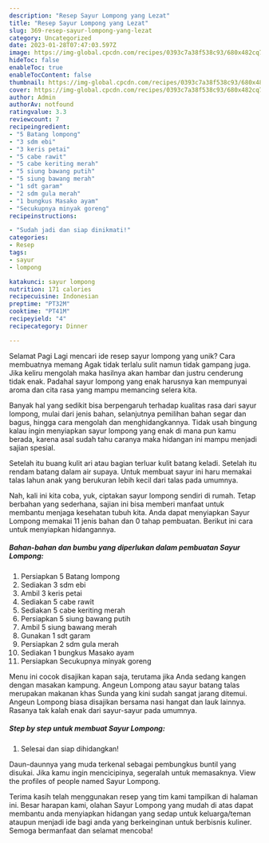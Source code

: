 ```yaml
---
description: "Resep Sayur Lompong yang Lezat"
title: "Resep Sayur Lompong yang Lezat"
slug: 369-resep-sayur-lompong-yang-lezat
category: Uncategorized
date: 2023-01-28T07:47:03.597Z
image: https://img-global.cpcdn.com/recipes/0393c7a38f538c93/680x482cq70/sayur-lompong-foto-resep-utama.jpg
hideToc: false
enableToc: true
enableTocContent: false
thumbnail: https://img-global.cpcdn.com/recipes/0393c7a38f538c93/680x482cq70/sayur-lompong-foto-resep-utama.jpg
cover: https://img-global.cpcdn.com/recipes/0393c7a38f538c93/680x482cq70/sayur-lompong-foto-resep-utama.jpg
author: Admin
authorAv: notfound
ratingvalue: 3.3
reviewcount: 7
recipeingredient:
- "5 Batang lompong"
- "3 sdm ebi"
- "3 keris petai"
- "5 cabe rawit"
- "5 cabe keriting merah"
- "5 siung bawang putih"
- "5 siung bawang merah"
- "1 sdt garam"
- "2 sdm gula merah"
- "1 bungkus Masako ayam"
- "Secukupnya minyak goreng"
recipeinstructions:

- "Sudah jadi dan siap dinikmati!"
categories:
- Resep
tags:
- sayur
- lompong

katakunci: sayur lompong 
nutrition: 171 calories
recipecuisine: Indonesian
preptime: "PT32M"
cooktime: "PT41M"
recipeyield: "4"
recipecategory: Dinner

---
```



Selamat Pagi Lagi mencari ide resep sayur lompong yang unik? Cara membuatnya memang Agak tidak terlalu sulit namun tidak gampang juga. Jika keliru mengolah maka hasilnya akan hambar dan justru cenderung tidak enak. Padahal sayur lompong yang enak harusnya kan mempunyai aroma dan cita rasa yang mampu memancing selera kita.


Banyak hal yang sedikit bisa berpengaruh terhadap kualitas rasa dari sayur lompong, mulai dari jenis bahan, selanjutnya pemilihan bahan segar dan bagus, hingga cara mengolah dan menghidangkannya. Tidak usah bingung kalau ingin menyiapkan sayur lompong yang enak di mana pun kamu berada, karena asal sudah tahu caranya maka hidangan ini mampu menjadi sajian spesial.

Setelah itu buang kulit ari atau bagian terluar kulit batang keladi. Setelah itu rendam batang dalam air supaya. Untuk membuat sayur ini haru memakai talas lahun anak yang berukuran lebih kecil dari talas pada umumnya.


Nah, kali ini kita coba, yuk, ciptakan sayur lompong sendiri di rumah. Tetap berbahan yang sederhana, sajian ini bisa memberi manfaat untuk membantu menjaga kesehatan tubuh kita. Anda dapat menyiapkan Sayur Lompong memakai 11 jenis bahan dan 0 tahap pembuatan. Berikut ini cara untuk menyiapkan hidangannya.

<!--inarticleads1-->

##### Bahan-bahan dan bumbu yang diperlukan dalam pembuatan Sayur Lompong:

1. Persiapkan 5 Batang lompong
1. Sediakan 3 sdm ebi
1. Ambil 3 keris petai
1. Sediakan 5 cabe rawit
1. Sediakan 5 cabe keriting merah
1. Persiapkan 5 siung bawang putih
1. Ambil 5 siung bawang merah
1. Gunakan 1 sdt garam
1. Persiapkan 2 sdm gula merah
1. Sediakan 1 bungkus Masako ayam
1. Persiapkan Secukupnya minyak goreng


Menu ini cocok disajikan kapan saja, terutama jika Anda sedang kangen dengan masakan kampung. Angeun Lompong atau sayur batang talas merupakan makanan khas Sunda yang kini sudah sangat jarang ditemui. Angeun Lompong biasa disajikan bersama nasi hangat dan lauk lainnya. Rasanya tak kalah enak dari sayur-sayur pada umumnya. 

<!--inarticleads2-->

##### Step by step untuk membuat Sayur Lompong:


1. Selesai dan siap dihidangkan!

Daun-daunnya yang muda terkenal sebagai pembungkus buntil yang disukai. Jika kamu ingin mencicipinya, segeralah untuk memasaknya. View the profiles of people named Sayur Lompong. 

Terima kasih telah menggunakan resep yang tim kami tampilkan di halaman ini. Besar harapan kami, olahan Sayur Lompong yang mudah di atas dapat membantu anda menyiapkan hidangan yang sedap untuk keluarga/teman ataupun menjadi ide bagi anda yang berkeinginan untuk berbisnis kuliner. Semoga bermanfaat dan selamat mencoba!
